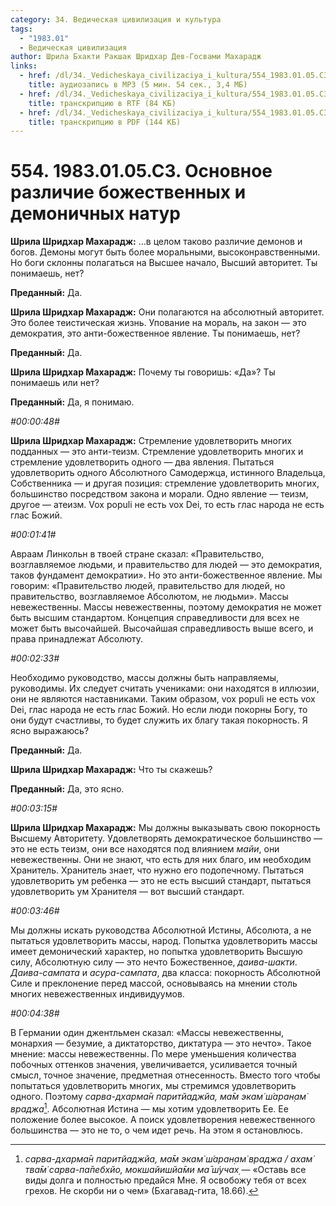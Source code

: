```yaml
---
category: 34. Ведическая цивилизация и культура
tags:
  - "1983.01"
  - Ведическая цивилизация
author: Шрила Бхакти Ракшак Шридхар Дев-Госвами Махарадж
links:
  - href: /dl/34._Vedicheskaya_civilizaciya_i_kultura/554_1983.01.05.C3_SridharMj_Osnovnoe_razlichie_bojestvennyh_i_demonicheskih_natur.mp3
    title: аудиозапись в MP3 (5 мин. 54 сек., 3,4 МБ)
  - href: /dl/34._Vedicheskaya_civilizaciya_i_kultura/554_1983.01.05.C3_SridharMj_Osnovnoe_razlichie_bojestvennyh_i_demonicheskih_natur.rtf
    title: транскрипцию в RTF (84 КБ)
  - href: /dl/34._Vedicheskaya_civilizaciya_i_kultura/554_1983.01.05.C3_SridharMj_Osnovnoe_razlichie_bojestvennyh_i_demonicheskih_natur.pdf
    title: транскрипцию в PDF (144 КБ)
---
```


# 554. 1983.01.05.C3. Основное различие божественных и демоничных натур

**Шрила Шридхар Махарадж:** …в целом таково различие демонов и богов. Демоны могут быть более моральными, высоконравственными. Но боги склонны полагаться на Высшее начало, Высший авторитет. Ты понимаешь, нет?

**Преданный:** Да.

**Шрила Шридхар Махарадж:** Они полагаются на абсолютный авторитет. Это более теистическая жизнь. Упование на мораль, на закон — это демократия, это анти-божественное явление. Ты понимаешь, нет?

**Преданный:** Да.

**Шрила Шридхар Махарадж:** Почему ты говоришь: «Да»? Ты понимаешь или нет?

**Преданный:** Да, я понимаю.

*#00:00:48#*

**Шрила Шридхар Махарадж:** Стремление удовлетворить многих подданных — это анти-теизм. Стремление удовлетворить многих и стремление удовлетворить одного — два явления. Пытаться удовлетворить одного Абсолютного Самодержца, истинного Владельца, Собственника — и другая позиция: стремление удовлетворить многих, большинство посредством закона и морали. Одно явление — теизм, другое — атеизм. Vox populi не есть vox Dei, то есть глас народа не есть глас Божий.

*#00:01:41#*

Авраам Линкольн в твоей стране сказал: «Правительство, возглавляемое людьми, и правительство для людей — это демократия, таков фундамент демократии». Но это анти-божественное явление. Мы говорим: «Правительство людей, правительство для людей, но правительство, возглавляемое Абсолютом, не людьми». Массы невежественны. Массы невежественны, поэтому демократия не может быть высшим стандартом. Концепция справедливости для всех не может быть высочайшей. Высочайшая справедливость выше всего, и права принадлежат Абсолюту.

*#00:02:33#*

Необходимо руководство, массы должны быть направляемы, руководимы. Их следует считать учениками: они находятся в иллюзии, они не являются наставниками. Таким образом, vox populi не есть vox Dei, глас народа не есть глас Божий. Но если люди покорны Богу, то они будут счастливы, то будет служить их благу такая покорность. Я ясно выражаюсь?

**Преданный:** Да.

**Шрила Шридхар Махарадж:** Что ты скажешь?

**Преданный:** Да, это ясно.

*#00:03:15#*

**Шрила Шридхар Махарадж:** Мы должны выказывать свою покорность Высшему Авторитету. Удовлетворять демократическое большинство — это не есть теизм, они все находятся под влиянием *майи*, они невежественны. Они не знают, что есть для них благо, им необходим Хранитель. Хранитель знает, что нужно его подопечному. Пытаться удовлетворить ум ребенка — это не есть высший стандарт, пытаться удовлетворить ум Хранителя — вот высший стандарт.

*#00:03:46#*

Мы должны искать руководства Абсолютной Истины, Абсолюта, а не пытаться удовлетворить массы, народ. Попытка удовлетворить массы имеет демонический характер, но попытка удовлетворить Высшую силу, Абсолютную силу — это нечто Божественное, *даива-шакти*. *Даива-сампата* и *асура-сампата*, два класса: покорность Абсолютной Силе и преклонение перед массой, основываясь на мнении столь многих невежественных индивидуумов.

*#00:04:38#*

В Германии один джентльмен сказал: «Массы невежественны, монархия — безумие, а диктаторство, диктатура — это нечто». Такое мнение: массы невежественны. По мере уменьшения количества побочных оттенков значения, увеличивается, усиливается точный смысл, точное значение, предметная отнесенность. Вместо того чтобы попытаться удовлетворить многих, мы стремимся удовлетворить одного. Поэтому *сарва-дхарма̄н паритйаджйа, ма̄м экам̇ ш́аран̣ам̇ враджа*[^_ftn1]. Абсолютная Истина — мы хотим удовлетворить Ее. Ее положение более высокое. А поиск удовлетворения невежественного большинства — это не то, о чем идет речь. На этом я остановлюсь.



[^_ftn1]: *сарва-дхарма̄н паритйаджйа, ма̄м экам̇ ш́аран̣ам̇ враджа / ахам̇ тва̄м̇ сарва-па̄пебхйо, мокшайишйа̄ми ма̄ ш́учах̣* — «Оставь все виды долга и полностью предайся Мне. Я освобожу тебя от всех грехов. Не скорби ни о чем» (Бхагавад-гита, 18.66).

